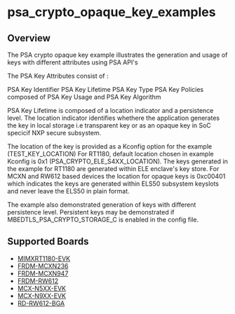 # psa_crypto_opaque_key_examples

## Overview

The PSA crypto opaque key example illustrates the generation and usage of keys with different attributes using PSA API's

The PSA Key Attributes consist of :

PSA Key Identifier 
PSA Key Lifetime 
PSA Key Type 
PSA Key Policies composed of PSA Key Usage and PSA Key Algorithm

PSA Key Lifetime is composed of a location indicator and a persistence level. 
The location indicator identifies whethere the application generates the key in local storage
i.e transparent key or as an opaque key in SoC specicif NXP secure subsystem.

The location of the key is provided as a Kconfig option for the example (TEST_KEY_LOCATION)
For RT1180, default location chosen in example Kconfig is 0x1 (PSA_CRYPTO_ELE_S4XX_LOCATION).
The keys generated in the example for RT1180 are generated within ELE enclave's  key store.
For MCXN and RW612 based devices the location for opaque keys is 0xc00401 which indicates the
keys are generated within ELS50 subsystem keyslots and never leave the ELS50 in plain format.

The example also demonstrated generation of keys with different persistence level. Persistent keys
may be demonstrated if MBEDTLS_PSA_CRYPTO_STORAGE_C is enabled in the config file.

## Supported Boards
- [MIMXRT1180-EVK](../../_boards/evkmimxrt1180/mbedtls3x_examples/psa_crypto_opaque_key_examples/example_board_readme.md)
- [FRDM-MCXN236](../../_boards/frdmmcxn236/mbedtls3x_examples/psa_crypto_opaque_key_examples/example_board_readme.md)
- [FRDM-MCXN947](../../_boards/frdmmcxn947/mbedtls3x_examples/psa_crypto_opaque_key_examples/example_board_readme.md)
- [FRDM-RW612](../../_boards/frdmrw612/mbedtls3x_examples/psa_crypto_opaque_key_examples/example_board_readme.md)
- [MCX-N5XX-EVK](../../_boards/mcxn5xxevk/mbedtls3x_examples/psa_crypto_opaque_key_examples/example_board_readme.md)
- [MCX-N9XX-EVK](../../_boards/mcxn9xxevk/mbedtls3x_examples/psa_crypto_opaque_key_examples/example_board_readme.md)
- [RD-RW612-BGA](../../_boards/rdrw612bga/mbedtls3x_examples/psa_crypto_opaque_key_examples/example_board_readme.md)